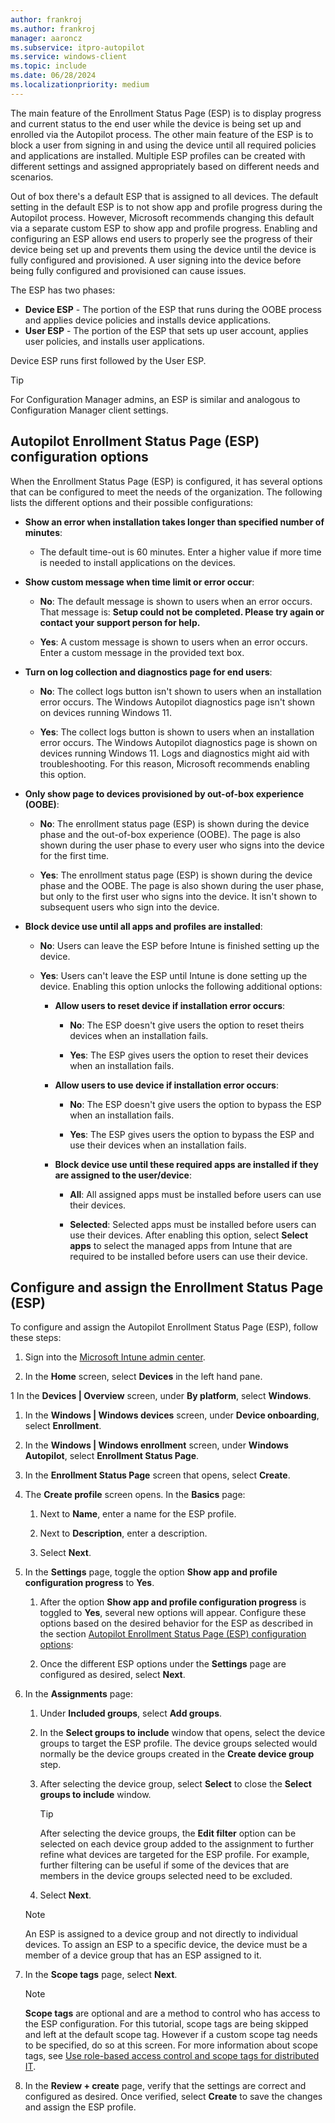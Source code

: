 ```yaml
---
author: frankroj
ms.author: frankroj
manager: aaroncz
ms.subservice: itpro-autopilot
ms.service: windows-client
ms.topic: include
ms.date: 06/28/2024
ms.localizationpriority: medium
---
```


<!-- This file is shared by the following articles:

pre-provisioning/azure-ad-join-esp.md
pre-provisioning/hybrid-azure-ad-join-esp.md
self-deploying/self-deploying-esp.md
user-driven/azure-ad-join-esp.md
user-driven/hybrid-azure-ad-join-esp.md

Headings are driven by article context. -->

The main feature of the Enrollment Status Page (ESP) is to display progress and current status to the end user while the device is being set up and enrolled via the Autopilot process. The other main feature of the ESP is to block a user from signing in and using the device until all required policies and applications are installed. Multiple ESP profiles can be created with different settings and assigned appropriately based on different needs and scenarios.

Out of box there's a default ESP that is assigned to all devices. The default setting in the default ESP is to not show app and profile progress during the Autopilot process. However, Microsoft recommends changing this default via a separate custom ESP to show app and profile progress. Enabling and configuring an ESP allows end users to properly see the progress of their device being set up and prevents them using the device until the device is fully configured and provisioned. A user signing into the device before being fully configured and provisioned can cause issues.

The ESP has two phases:

- **Device ESP** - The portion of the ESP that runs during the OOBE process and applies device policies and installs device applications.
- **User ESP** - The portion of the ESP that sets up user account, applies user policies, and installs user applications.

Device ESP runs first followed by the User ESP.

> [!TIP]
>
> For Configuration Manager admins, an ESP is similar and analogous to Configuration Manager client settings.

## Autopilot Enrollment Status Page (ESP) configuration options

When the Enrollment Status Page (ESP) is configured, it has several options that can be configured to meet the needs of the organization. The following lists the different options and their possible configurations:

- **Show an error when installation takes longer than specified number of minutes**:

  - The default time-out is 60 minutes. Enter a higher value if more time is needed to install applications on the devices.

- **Show custom message when time limit or error occur**:

  - **No**: The default message is shown to users when an error occurs. That message is: **Setup could not be completed. Please try again or contact your support person for help.**

  - **Yes**: A custom message is shown to users when an error occurs. Enter a custom message in the provided text box.

- **Turn on log collection and diagnostics page for end users**:

  - **No**: The collect logs button isn't shown to users when an installation error occurs. The Windows Autopilot diagnostics page isn't shown on devices running Windows 11.

  - **Yes**: The collect logs button is shown to users when an installation error occurs. The Windows Autopilot diagnostics page is shown on devices running Windows 11. Logs and diagnostics might aid with troubleshooting. For this reason, Microsoft recommends enabling this option.

- **Only show page to devices provisioned by out-of-box experience (OOBE)**:

  - **No**: The enrollment status page (ESP) is shown during the device phase and the out-of-box experience (OOBE). The page is also shown during the user phase to every user who signs into the device for the first time.

  - **Yes**: The enrollment status page (ESP) is shown during the device phase and the OOBE. The page is also shown during the user phase, but only to the first user who signs into the device. It isn't shown to subsequent users who sign into the device.

- **Block device use until all apps and profiles are installed**:

  - **No**: Users can leave the ESP before Intune is finished setting up the device.

  - **Yes**: Users can't leave the ESP until Intune is done setting up the device. Enabling this option unlocks the following additional options:

    - **Allow users to reset device if installation error occurs**:

      - **No**: The ESP doesn't give users the option to reset theirs devices when an installation fails.

      - **Yes**: The ESP gives users the option to reset their devices when an installation fails.

    - **Allow users to use device if installation error occurs**:

      - **No**: The ESP doesn't give users the option to bypass the ESP when an installation fails.

      - **Yes**: The ESP gives users the option to bypass the ESP and use their devices when an installation fails.

    - **Block device use until these required apps are installed if they are assigned to the user/device**:

      - **All**: All assigned apps must be installed before users can use their devices.

      - **Selected**: Selected apps must be installed before users can use their devices. After enabling this option, select **Select apps** to select the managed apps from Intune that are required to be installed before users can use their device.

## Configure and assign the Enrollment Status Page (ESP)

To configure and assign the Autopilot Enrollment Status Page (ESP), follow these steps:

1. Sign into the [Microsoft Intune admin center](https://go.microsoft.com/fwlink/?linkid=2109431).

1. In the **Home** screen, select **Devices** in the left hand pane.

1 In the **Devices | Overview** screen, under **By platform**, select **Windows**.

1. In the **Windows | Windows devices** screen, under **Device onboarding**, select **Enrollment**.

1. In the **Windows | Windows enrollment** screen, under **Windows Autopilot**, select **Enrollment Status Page**.

1. In the **Enrollment Status Page** screen that opens, select **Create**.

1. The **Create profile** screen opens. In the **Basics** page:

   1. Next to **Name**, enter a name for the ESP profile.

   1. Next to **Description**, enter a description.

   1. Select **Next**.

1. In the **Settings** page, toggle the option **Show app and profile configuration progress** to **Yes**.

   1. After the option **Show app and profile configuration progress** is toggled to **Yes**, several new options will appear. Configure these options based on the desired behavior for the ESP as described in the section [Autopilot Enrollment Status Page (ESP) configuration options](#autopilot-enrollment-status-page-esp-configuration-options):

   1. Once the different ESP options under the **Settings** page are configured as desired, select **Next**.

1. In the **Assignments** page:

   1. Under **Included groups**, select **Add groups**.

   1. In the **Select groups to include** window that opens, select the device groups to target the ESP profile. The device groups selected would normally be the device groups created in the **Create device group** step.

   1. After selecting the device group, select **Select** to close the **Select groups to include** window.

      > [!TIP]
      >
      > After selecting the device groups, the **Edit filter** option can be selected on each device group added to the assignment to further refine what devices are targeted for the ESP profile. For example, further filtering can be useful if some of the devices that are members in the device groups selected need to be excluded.

   1. Select **Next**.

    > [!NOTE]
    >
    > An ESP is assigned to a device group and not directly to individual devices. To assign an ESP to a specific device, the device must be a member of a device group that has an ESP assigned to it.

1. In the **Scope tags** page, select **Next**.

    > [!NOTE]
    >
    > **Scope tags** are optional and are a method to control who has access to the ESP configuration. For this tutorial, scope tags are being skipped and left at the default scope tag. However if a custom scope tag needs to be specified, do so at this screen. For more information about scope tags, see [Use role-based access control and scope tags for distributed IT](/mem/intune/fundamentals/scope-tags).

1. In the **Review + create** page, verify that the settings are correct and configured as desired. Once verified, select **Create** to save the changes and assign the ESP profile.

